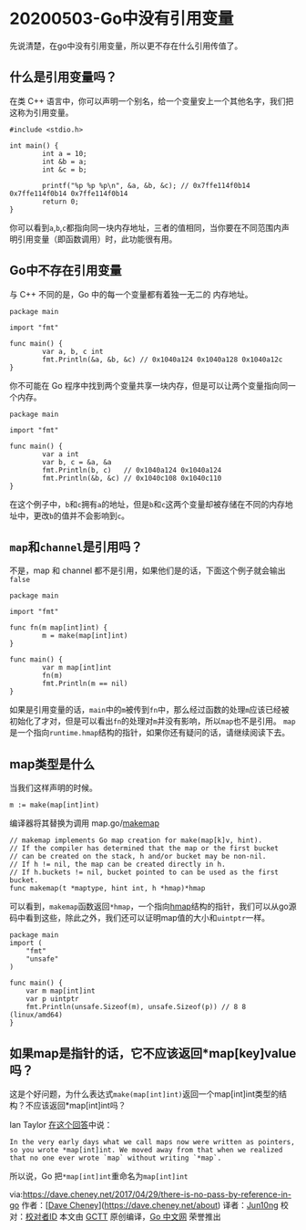 # 20200503-Go中没有引用变量

先说清楚，在go中没有引用变量，所以更不存在什么引用传值了。

## 什么是引用变量吗？

在类 C++ 语言中，你可以声明一个别名，给一个变量安上一个其他名字，我们把这称为引用变量。

```
#include <stdio.h>

int main() {
        int a = 10;
        int &b = a;
        int &c = b;

        printf("%p %p %p\n", &a, &b, &c); // 0x7ffe114f0b14 0x7ffe114f0b14 0x7ffe114f0b14
        return 0;
}
```

你可以看到`a`,`b`,`c`都指向同一块内存地址，三者的值相同，当你要在不同范围内声明引用变量（即函数调用）时，此功能很有用。

## Go中不存在引用变量

与 C++ 不同的是，Go 中的每一个变量都有着独一无二的 内存地址。

```
package main

import "fmt"

func main() {
        var a, b, c int
        fmt.Println(&a, &b, &c) // 0x1040a124 0x1040a128 0x1040a12c
}
```

你不可能在 Go 程序中找到两个变量共享一块内存，但是可以让两个变量指向同一个内存。

```
package main

import "fmt"

func main() {
        var a int
        var b, c = &a, &a
        fmt.Println(b, c)   // 0x1040a124 0x1040a124
        fmt.Println(&b, &c) // 0x1040c108 0x1040c110
}
```

在这个例子中，`b`和`c`拥有`a`的地址，但是`b`和`c`这两个变量却被存储在不同的内存地址中，更改`b`的值并不会影响到`c`。

## `map`和`channel`是引用吗？

不是，map 和 channel 都不是引用，如果他们是的话，下面这个例子就会输出`false`

```
package main

import "fmt"

func fn(m map[int]int) {
        m = make(map[int]int)
}

func main() {
        var m map[int]int
        fn(m)
        fmt.Println(m == nil)
}
```

如果是引用变量的话，`main`中的`m`被传到`fn`中，那么经过函数的处理`m`应该已经被初始化了才对，但是可以看出`fn`的处理对`m`并没有影响，所以`map`也不是引用。
`map`是一个指向`runtime.hmap`结构的指针，如果你还有疑问的话，请继续阅读下去。

## map类型是什么

当我们这样声明的时候。

```
m := make(map[int]int)
```

编译器将其替换为调用 map.go/[makemap](https://golang.org/src/runtime/map.go?h=makemap%28%29)

```
// makemap implements Go map creation for make(map[k]v, hint).
// If the compiler has determined that the map or the first bucket
// can be created on the stack, h and/or bucket may be non-nil.
// If h != nil, the map can be created directly in h.
// If h.buckets != nil, bucket pointed to can be used as the first bucket.
func makemap(t *maptype, hint int, h *hmap)*hmap
```
可以看到，`makemap`函数返回`*hmap`，一个指向[hmap](https://golang.org/src/runtime/map.go?h=hmap#L115)结构的指针，我们可以从go源码中看到这些，除此之外，我们还可以证明map值的大小和`uintptr`一样。
```
package main
import (
	"fmt"
	"unsafe"
)

func main() {
	var m map[int]int
	var p uintptr
	fmt.Println(unsafe.Sizeof(m), unsafe.Sizeof(p)) // 8 8 (linux/amd64)
}
```

## 如果map是指针的话，它不应该返回*map[key]value吗？

这是个好问题，为什么表达式`make(map[int]int)`返回一个map[int]int类型的结构？不应该返回*map[int]int吗？

Ian Taylor [在这个回答](https://groups.google.com/forum/#!msg/golang-nuts/SjuhSYDITm4/jnrp7rRxDQAJ)中说：

```
In the very early days what we call maps now were written as pointers, so you wrote *map[int]int. We moved away from that when we realized that no one ever wrote `map` without writing `*map`.
```
所以说，Go 把`*map[int]int`重命名为`map[int]int`

via:https://dave.cheney.net/2017/04/29/there-is-no-pass-by-reference-in-go
作者：[[Dave Cheney](https://dave.cheney.net/)](https://dave.cheney.net/about)
译者：[Jun10ng](https://github.com/Jun10ng)
校对：[校对者ID](https://github.com/校对者ID)
本文由 [GCTT](https://github.com/studygolang/GCTT) 原创编译，[Go 中文网](https://studygolang.com/) 荣誉推出

